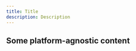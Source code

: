 ```yaml
---
title: Title
description: Description
---
```


## Some platform-agnostic content

<inline-fragment platform="js" src="~/fragments/js.md"></inline-fragment>
